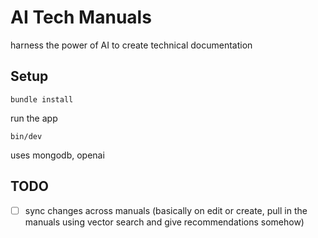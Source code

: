 # AI Tech Manuals

harness the power of AI to create technical documentation

## Setup

```
bundle install
```

run the app

```
bin/dev
```

uses mongodb, openai 

## TODO
- [ ] sync changes across manuals (basically on edit or create, pull in the manuals using vector search and give recommendations somehow)
